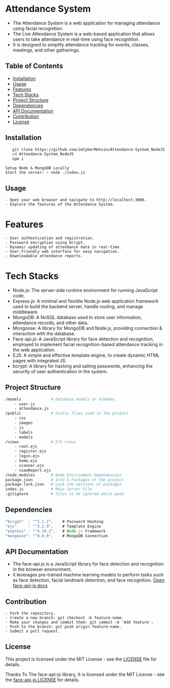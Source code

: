 # Attendance System
- The Attendance System is a web application for managing attendance using facial recognition.
- The Live Attendance System is a web-based application that allows users to take attendance in real-time using face recognition.
- It is designed to simplify attendance tracking for events, classes, meetings, and other gatherings.

## Table of Contents
- [Installation](#installation)
- [Usage](#usage)
- [Features](#features)
- [Tech Stacks](#tech-stacks)
- [Project Structure](#project-structure)
- [Dependencies](#dependencies)
- [API Documentation](#api-documentation)
- [Contribution](#contribution)
- [License](#license)

## Installation
```bash
   git clone https://github.com/imCyberMohsin/Attendance-System_NodeJS.git
   cd Attendance-System_NodeJS
   npm i
```
```### Install Node Dependencies : ~ npm install
Setup Node & MongoDB Locally
Start the server: ~ node ./index.js
```

## Usage
```
- Open your web browser and navigate to http://localhost:3000.
- Explore the features of the Attendance System.
```

# Features
```Facial recognition-based attendance tracking.
- User authentication and registration.
- Password encryption using bcrypt.
- Dynamic updating of attendance data in real-time.
- User-friendly web interface for easy navigation.
- Downloadable attendance reports.
```

# Tech Stacks 
- Node.js: The server-side runtime environment for running JavaScript code.
- Express.js: A minimal and flexible Node.js web application framework used to build the backend server, handle routing, and manage middleware.
- MongoDB: A NoSQL database used to store user information, attendance records, and other data.
- Mongoose: A library for MongoDB and Node.js, providing connection & interaction with the database.
- Face-api.js: A JavaScript library for face detection and recognition, employed to implement facial recognition-based attendance tracking in the web application.
- EJS: A simple and effective template engine, to create dynamic HTML pages with integrated JS.
- bcrypt: A library for hashing and salting passwords, enhancing the security of user authentication in the system.

## Project Structure
```bash
/models             # Database models or Schemas
    - user.js 
    - attendance.js
/public             # Static files used in the project
    - css
    - images
    - js
    - labels
    - models
/views              # EJS views
    - root.ejs
    - register.ejs
    - login.ejs
    - home.ejs
    - scanner.ejs
    - viewReport.ejs
/node_modules       # Node Environment Dependencies
package.json        # Info & Packages of the project
package-lock.json   # Lock the versions of packages 
index.js            # Main Server File
.gitignore          # files to be ignored while push
```

## Dependencies
```js
"bcrypt"  : "^5.1.1",    # Password Hashing
"ejs"     : "^3.1.9",    # Template Engine
"express" : "^4.18.2",   # Node.js Framework
"mongoose": "^8.0.0",    # MongoDB Connection
```

## API Documentation
- The face-api.js is a JavaScript library for face detection and recognition in the browser environment.
- it leverages pre-trained machine learning models to perform tasks such as face detection, facial landmark detection, and face recognition. 
[Open face-api-js docs ](https://github.com/justadudewhohacks/face-api.js)

## Contribution
```
- Fork the repository.
- Create a new branch: git checkout -b feature-name.
- Make your changes and commit them: git commit -m 'Add feature'.
- Push to the branch: git push origin feature-name.
- Submit a pull request.
```

## License
This project is licensed under the MIT License - see the [LICENSE](LICENSE.txt) file for details.

Thanks To The face-api-js library, It is licensed under the MIT License - see the [face-api-js LICENSE](https://github.com/justadudewhohacks/face-api.js/blob/master/LICENSE) for details.